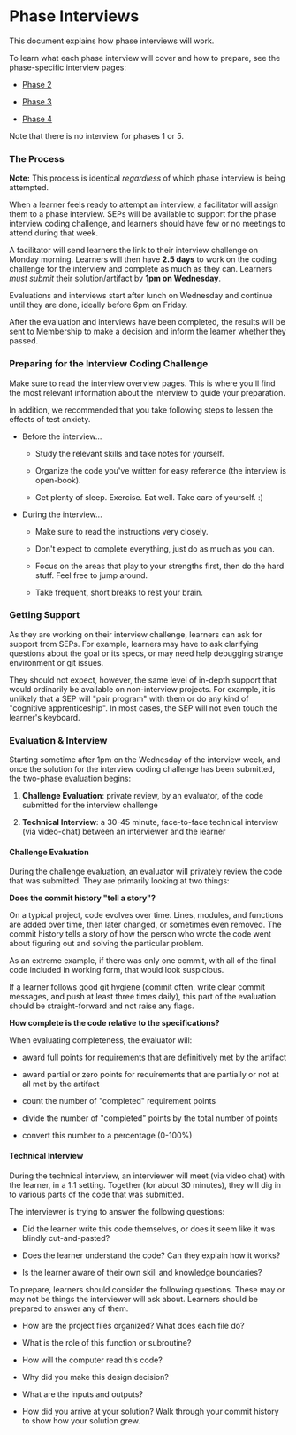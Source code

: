 # Phase Interviews

This document explains how phase interviews will work.

To learn what each phase interview will cover and how to prepare, see the phase-specific interview pages:

- [Phase 2](./Phase_2.md)

- [Phase 3](./Phase_3.md)

- [Phase 4](./Phase_4.md)

Note that there is no interview for phases 1 or 5.

### The Process

**Note:** This process is identical *regardless* of which phase interview is being attempted.

When a learner feels ready to attempt an interview, a facilitator will assign them to a phase interview. SEPs will be available to support for the phase interview coding challenge, and learners should have few or no meetings to attend during that week.

A facilitator will send learners the link to their interview challenge on Monday morning. Learners will then have **2.5 days** to work on the coding challenge for the interview and complete as much as they can. Learners _must submit_ their solution/artifact by **1pm on Wednesday**.

Evaluations and interviews start after lunch on Wednesday and continue until they are done, ideally before 6pm on Friday.

After the evaluation and interviews have been completed, the results will be sent to Membership to make a decision and inform the learner whether they passed.

### Preparing for the Interview Coding Challenge

Make sure to read the interview overview pages. This is where you'll find the most relevant information about the interview to guide your preparation.

In addition, we recommended that you take following steps to lessen the effects of test anxiety.

- Before the interview...

  - Study the relevant skills and take notes for yourself.

  - Organize the code you've written for easy reference (the interview is open-book).

  - Get plenty of sleep. Exercise. Eat well. Take care of yourself. :)

- During the interview...

  - Make sure to read the instructions very closely.

  - Don't expect to complete everything, just do as much as you can.

  - Focus on the areas that play to your strengths first, then do the hard stuff. Feel free to jump around.

  - Take frequent, short breaks to rest your brain.

### Getting Support

As they are working on their interview challenge, learners can ask for support from SEPs. For example, learners may have to ask clarifying questions about the goal or its specs, or may need help debugging strange environment or git issues.

They should not expect, however, the same level of in-depth support that would ordinarily be available on non-interview projects. For example, it is unlikely that a SEP will "pair program" with them or do any kind of "cognitive apprenticeship". In most cases, the SEP will not even touch the learner's keyboard.

### Evaluation & Interview

Starting sometime after 1pm on the Wednesday of the interview week, and once the solution for the interview coding challenge has been submitted, the two-phase evaluation begins:

1. **Challenge Evaluation**: private review, by an evaluator, of the code submitted for the interview challenge

2. **Technical Interview**: a 30-45 minute, face-to-face technical interview (via video-chat) between an interviewer and the learner

#### Challenge Evaluation

During the challenge evaluation, an evaluator will privately review the code that was submitted. They are primarily looking at two things:

**Does the commit history "tell a story"?**

On a typical project, code evolves over time. Lines, modules, and functions are added over time, then later changed, or sometimes even removed. The commit history tells a story of how the person who wrote the code went about figuring out and solving the particular problem.

As an extreme example, if there was only one commit, with all of the final code included in working form, that would look suspicious.

If a learner follows good git hygiene (commit often, write clear commit messages, and push at least three times daily), this part of the evaluation should be straight-forward and not raise any flags.

**How complete is the code relative to the specifications?**

When evaluating completeness, the evaluator will:

- award full points for requirements that are definitively met by the artifact

- award partial or zero points for requirements that are partially or not at all met by the artifact

- count the number of "completed" requirement points

- divide the number of "completed" points by the total number of points

- convert this number to a percentage (0-100%)

#### Technical Interview

During the technical interview, an interviewer will meet (via video chat) with the learner, in a 1:1 setting. Together (for about 30 minutes), they will dig in to various parts of the code that was submitted.

The interviewer is trying to answer the following questions:

- Did the learner write this code themselves, or does it seem like it was blindly cut-and-pasted?

- Does the learner understand the code? Can they explain how it works?

- Is the learner aware of their own skill and knowledge boundaries?

To prepare, learners should consider the following questions. These may or may not be things the interviewer will ask about. Learners should be prepared to answer any of them.

- How are the project files organized? What does each file do?

- What is the role of this function or subroutine?

- How will the computer read this code?

- Why did you make this design decision?

- What are the inputs and outputs?

- How did you arrive at your solution? Walk through your commit history to show how your solution grew.
